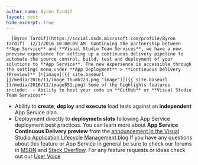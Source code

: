 ```yaml
---
author_name: Byron Tardif
layout: post
hide_excerpt: true
---
```

      [Byron Tardif](https://social.msdn.microsoft.com/profile/Byron Tardif)  12/1/2016 10:00:09 AM  Continuing the partnership between **App Service** and **Visual Studio Team Services**, we have a new preview experience for setting up a continuous delivery pipeline to automate the source control, build, test and deployment of your solutions to **App Service**. The new experience is accessible through the settings menu under **App Deployment** > **Continuous Delivery (Preview)** [![image]({{ site.baseurl }}/media/2016/11/image_thumb723.png "image")]({{ site.baseurl }}/media/2016/11/image851.png) Some of the highlights features include:  - Ability to host your code in **GitHub** or **Visual Studio Team Services**
 - Ability to **create**, **deploy** and **execute** load tests against an **independent** App Service plan.
 - Deployment directly to **deploymetn slots** following App Service deployment best practices.
  You can learn more about **App Service Continuous Delivery preview** from the [announcement in the Visual Studio Application Lifecycle Management blog](https://blogs.msdn.microsoft.com/visualstudioalm/2016/11/17/azure-app-services-continuous-delivery/) If you have any questions about this feature or App Service in general be sure to check our forums in [MSDN](https://social.msdn.microsoft.com/Forums/en-US/home?forum=windowsazurewebsitespreview) and [Stack Overflow](https://stackoverflow.com/questions/tagged/azure-web-sites). For any feature requests or ideas check out our [User Voice](https://feedback.azure.com/forums/169385-web-apps-formerly-websites)     